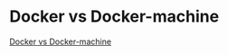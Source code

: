 # Docker vs Docker-machine
[Docker vs Docker-machine](https://aiwithcloud.com/2022/09/14/docker_vs_docker_machine/)